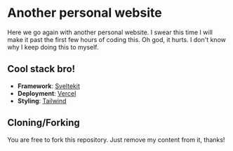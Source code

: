# Another personal website

Here we go again with another personal website. I swear this time I will make it past the first few hours of coding this. Oh god, it hurts. I don't know why I keep doing this to myself.

## Cool stack bro!

- **Framework**: [Sveltekit](https://kit.svelte.dev/)
- **Deployment**: [Vercel](https://vercel.com)
- **Styling**: [Tailwind](https://tailwindcss.com/)

## Cloning/Forking

You are free to fork this repository. Just remove my content from it, thanks!

